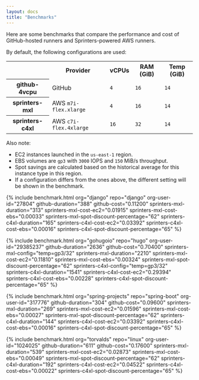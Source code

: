 ```yaml
---
layout: docs
title: "Benchmarks"
---
```


Here are some benchmarks that compare the performance and cost of GitHub-hosted runners and Sprinters-powered AWS runners.

By default, the following configurations are used:

<div class="table-responsive fs-7">
<table class="table">
<tr>
    <th></th>
    <th>Provider</th>
    <th>vCPUs</th>
    <th>RAM (GiB)</th>
    <th>Temp (GiB)</th>
</tr>
<tr>
    <th>github-4vcpu</th>
    <td>GitHub</td>
    <td><code>4</code></td>
    <td><code>16</code></td>
    <td><code>14</code></td>
</tr>
<tr>
    <th class="text-warning-emphasis">sprinters-mxl</th>
    <td>AWS <code>m7i-flex.xlarge</code></td>
    <td><code>4</code></td>
    <td><code>16</code></td>
    <td><code>14</code></td>
</tr>
<tr>
    <th class="text-warning-emphasis">sprinters-c4xl</th>
    <td>AWS <code>c7i-flex.4xlarge</code></td>
    <td><code>16</code></td>
    <td><code>32</code></td>
    <td><code>14</code></td>
</tr>
</table>
</div>

Also note:
- EC2 instances launched in the `us-east-1` region.
- EBS volumes are `gp3` with `3000` IOPS and `150` MiB/s throughput.
- Spot savings are calculated based on the historical average for this instance type in this region.
- If a configuration differs from the ones above, the different setting will be shown in the benchmark.

{% include benchmark.html
        org="django" repo="django" org-user-id="27804"
        github-duration="388" github-cost="0.11200"
        sprinters-mxl-duration="313" sprinters-mxl-cost-ec2="0.01915" sprinters-mxl-cost-ebs="0.00033" sprinters-mxl-spot-discount-percentage="62"
        sprinters-c4xl-duration="165" sprinters-c4xl-cost-ec2="0.03392" sprinters-c4xl-cost-ebs="0.00016" sprinters-c4xl-spot-discount-percentage="65"
%}

{% include benchmark.html
        org="gohugoio" repo="hugo" org-user-id="29385237"
        github-duration="2636" github-cost="0.70400"
        sprinters-mxl-config="temp=gp3/32" sprinters-mxl-duration="2210" sprinters-mxl-cost-ec2="0.11810" sprinters-mxl-cost-ebs="0.00324" sprinters-mxl-spot-discount-percentage="62"
        sprinters-c4xl-config="temp=gp3/32" sprinters-c4xl-duration="1541" sprinters-c4xl-cost-ec2="0.29394" sprinters-c4xl-cost-ebs="0.00228" sprinters-c4xl-spot-discount-percentage="65"
%}

{% include benchmark.html
    org="spring-projects" repo="spring-boot" org-user-id="317776"
    github-duration="304" github-cost="0.09600"
    sprinters-mxl-duration="269" sprinters-mxl-cost-ec2="0.01596" sprinters-mxl-cost-ebs="0.00027" sprinters-mxl-spot-discount-percentage="62"
    sprinters-c4xl-duration="144" sprinters-c4xl-cost-ec2="0.03392" sprinters-c4xl-cost-ebs="0.00016" sprinters-c4xl-spot-discount-percentage="65"
%}

{% include benchmark.html
    org="torvalds" repo="linux" org-user-id="1024025"
    github-duration="611" github-cost="0.17600"
    sprinters-mxl-duration="539" sprinters-mxl-cost-ec2="0.02873" sprinters-mxl-cost-ebs="0.00049" sprinters-mxl-spot-discount-percentage="62"
    sprinters-c4xl-duration="192" sprinters-c4xl-cost-ec2="0.04522" sprinters-c4xl-cost-ebs="0.00022" sprinters-c4xl-spot-discount-percentage="65"
%}
